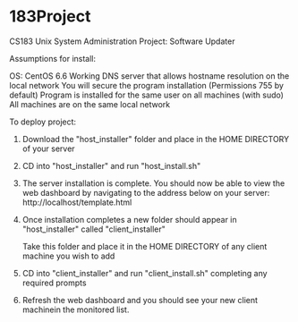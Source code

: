 # 183Project
CS183 Unix System Administration Project: Software Updater

Assumptions for install:

OS: CentOS 6.6
Working DNS server that allows hostname resolution on the local network
You will secure the program installation (Permissions 755 by default)
Program is installed for the same user on all machines (with sudo)
All machines are on the same local network

To deploy project:

1. Download the "host_installer" folder and place in the HOME DIRECTORY of your server
2. CD into "host_installer" and run "host_install.sh"
3. The server installation is complete. You should now be able to view
   the web dashboard by navigating to the address below on your server:
    http://localhost/template.html
4. Once installation completes a new folder should appear in "host_installer" called "client_installer"

   Take this folder and place it in the HOME DIRECTORY of any client machine you wish to add

5. CD into "client_installer" and run "client_install.sh" completing any required prompts
6. Refresh the web dashboard and you should see your new client machinein the monitored list.